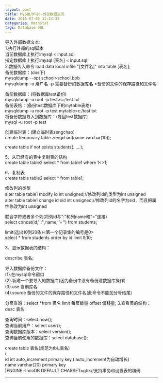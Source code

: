 ```yaml
---
layout: post
title: MySQL学习6-外部数据交流
date: 2015-07-05 12:24:32
categories: MathStat
tags: Database SQL
---
```


导入外部数据文本:   
1.执行外部的sql脚本   
当前数据库上执行:mysql < input.sql  
指定数据库上执行:mysql [表名] < input.sql  
2.数据传入命令 load data local infile "[文件名]" into table [表名];   
备份数据库：(dos下)   
mysqldump --opt school>school.bbb   
mysqldump -u 用户名  -p  需要备份的数据库名 >备份的文件的保存路径和文件名

备份数据库：(将数据库test备份)   
mysqldump -u root -p test>c:/test.txt   
备份表格：(备份test数据库下的mytable表格)   
mysqldump -u root -p test mytable>c:/test.txt   
将备份数据导入到数据库：(导回test数据库)   
mysql -u root -p test   

创建临时表：(建立临时表zengchao)   
create temporary table zengchao(name varchar(10));  

create table if not exists students(……); 

5、从已经有的表中复制表的结构   
create table table2 select * from table1 where 1<>1;   
  
6、复制表   
create table table2 select * from table1;   

修改列的类型   
alter table table1 modify id int unsigned;//修改列id的类型为int unsigned   
alter table table1 change id sid int unsigned;//修改列id的名字为sid，而且把属性修改为int unsigned 

联合字符或者多个列(将列id与":"和列name和"="连接)   
select concat(id,'':'',name,''='') from students;   

limit(选出10到20条)<第一个记录集的编号是0>  
select * from students order by id limit 9,10;   

3、显示数据表的结构：   
  
describe 表名;  

导入数据库备份文件：   
(1).在mysql命令窗口   
(2).新建一个要导入的数据库(因为备份中没有备份建数据库操作)   
(3).use 当前库名   
(4).source 备份的文件的保存路径和文件名(此命令不能加分号结尾)  

分页查询：select *from 表名 limit 每页数量 offset 偏移量;
3.查看表的结构：desc 表名   

查询时间：select now();   
查询当前用户：select user();   
查询数据库版本：select version();   
查询当前使用的数据库：select database();

create table 表名(规范为tbl_表名)   
(   
id int auto_increment primary key,( auto_increment为自动增长)   
name varchar(20) primary key   
)ENGINE=InnoDB DEFAULT CHARSET=gbk//支持事务和设置表的编码  

---
